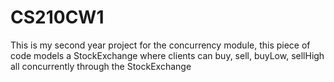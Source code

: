 # CS210CW1
This is my second year project for the concurrency module, this piece of code models a StockExchange where clients can buy, sell, buyLow, sellHigh all concurrently through the StockExchange
